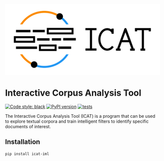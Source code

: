 

<p align="center">
    <picture>
        <source media="(prefers-color-scheme: dark)" srcset="sphinx/source/_static/icat_large_full_dark.svg">
        <source media="(prefers-color-scheme: light)" srcset="sphinx/source/_static/icat_large_full_light.svg">
        <img alt='ICAT logo' src="sphinx/source/_static/icat_large_full_light.svg">
    </picture>
</p>



# Interactive Corpus Analysis Tool

[![Code style: black](https://img.shields.io/badge/code%20style-black-000000.svg)](https://github.com/psf/black)
[![PyPI version](https://badge.fury.io/py/icat-iml.svg)](https://badge.fury.io/py/icat-iml)
[![tests](https://github.com/ORNL/icat/actions/workflows/tests.yml/badge.svg?branch=main)](https://github.com/ORNL/icat/actions/workflows/tests.yml)

The Interactive Corpus Analysis Tool (ICAT) is a program that can be used to explore textual corpora and train intelligent filters to identify specific documents of interest.


## Installation

```
pip install icat-iml
```
